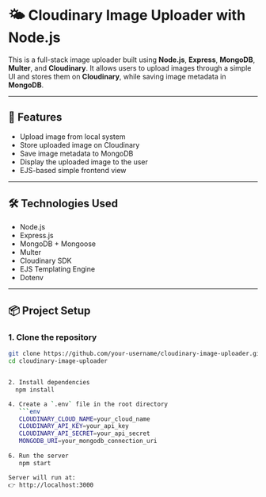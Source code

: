 # 🌤️ Cloudinary Image Uploader with Node.js

This is a full-stack image uploader built using **Node.js**, **Express**, **MongoDB**, **Multer**, and **Cloudinary**. It allows users to upload images through a simple UI and stores them on **Cloudinary**, while saving image metadata in **MongoDB**.

---

## 🚀 Features

- Upload image from local system
- Store uploaded image on Cloudinary
- Save image metadata to MongoDB
- Display the uploaded image to the user
- EJS-based simple frontend view

---

## 🛠️ Technologies Used

- Node.js
- Express.js
- MongoDB + Mongoose
- Multer
- Cloudinary SDK
- EJS Templating Engine
- Dotenv

---

## 📦 Project Setup

### 1. Clone the repository

```bash
git clone https://github.com/your-username/cloudinary-image-uploader.git
cd cloudinary-image-uploader


2. Install dependencies
  npm install

4. Create a `.env` file in the root directory
   ```env
   CLOUDINARY_CLOUD_NAME=your_cloud_name
   CLOUDINARY_API_KEY=your_api_key
   CLOUDINARY_API_SECRET=your_api_secret
   MONGODB_URI=your_mongodb_connection_uri
   
6. Run the server
   npm start

Server will run at:
👉 http://localhost:3000
